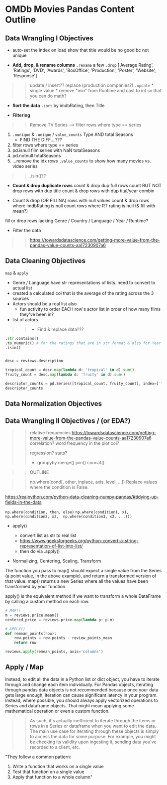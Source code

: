 # OMDb Movies Pandas Content Outline

## Data Wrangling I Objectives

* auto-set the index on load
show that title would be no good bc not unique

* **Add, drop, & rename columns**
`.rename` a few
`.drop` ['Average Rating', 'Ratings', 'DVD', 'Awards', 'BoxOffice', 'Production', 'Poster', 'Website', 'Response']

>>update / insert??
>>replace (production companies?)
>>`.update`
    * single value
    * remove "min" from Runtime and cast to int so that you can do math?

* **Sort the data**
`.sort` by imdbRating, then Title

* **Filtering** 

>>Remove TV Series --> filter rows where type == series
1. `.nunique` & `.unique` / `value_counts` Type AND total Seasons
    * FIND THE DIFF....???
2. filter rows where type == series
3. pd.isnull film series with NaN totalSeasons
4. pd.notnull totalSeasons
5. ...remove the idx rows 
`.value_counts` to show how many movies vs. video series 

>>.isin()??


* **Count & drop duplicate rows**
count & drop dup full rows
count BUT NOT drop rows with dup title
count & drop rows with dup tital/year combin


* Count & drop (OR FILLNA) rows with null values
count & drop rows where imdbRating is null
count rows where RT rating is null (& fill with mean?)

fill or drop rows lacking Genre / Country / Language / Year / Runtime?


* Filter the data




>>https://towardsdatascience.com/getting-more-value-from-the-pandas-value-counts-aa17230907a6


## Data Cleaning Objectives

`map` & `apply`

* Genre / Language have str representations of lists. need to convert to actual list
* created a calculated col that is the average of the rating across the 3 sources
* Actors should be a real list also
	* fun activity to order EACH row's actor list in order of how many films they've been in?
* list of actors

>>* Find & replace data???

```python
.str.contains()
.to_numeric() # for the ratings that are in str format & also for Year col
.isin()


desc = reviews.description

tropical_count = desc.map(lambda d: 'tropical' in d).sum()
fruity_count = desc.map(lambda d: 'fruity' in d).sum()

descriptor_counts = pd.Series([tropical_count, fruity_count], index=['tropical', 'fruity'])
descriptor_counts
```

## Data Normalization Objectives



## Data Wrangling II Objectives / (or EDA?)

>>relative frequencies
https://towardsdatascience.com/getting-more-value-from-the-pandas-value-counts-aa17230907a6
>>correlation?
>>word frequency in the plot col?
>>
>>regression?
>>stats?
>>
>>* groupyby
>>merge()
>>join()
>>concat()


>>OUTLINE



>>np.where(cond[, other, inplace, axis, level, …])	Replace values where the condition is False.

https://realpython.com/python-data-cleaning-numpy-pandas/#tidying-up-fields-in-the-data

`np.where(condition, then, else)`
`np.where(condition1, x1, 
        np.where(condition2, x2, 
            np.where(condition3, x3, ...)))`


* apply() 
    * convert list as str to real list
    * https://www.geeksforgeeks.org/python-convert-a-string-representation-of-list-into-list/
    * then do via .apply()

* Normalizing, Centering, Scaling, Transform

The function you pass to map() should expect a single value from the Series (a point value, in the above example), and return a transformed version of that value. map() returns a new Series where all the values have been transformed by your function.

apply() is the equivalent method if we want to transform a whole DataFrame by calling a custom method on each row.

```python
# MAP()
m = reviews.price.mean()
centered_price = reviews.price.map(lambda p: p-m)

# APPLY()
def remean_points(row):
    row.points = row.points - review_points_mean
    return row

reviews.apply(remean_points, axis='columns')
```





## Apply / Map

Instead, to edit all the data in a Python list or dict object, you have to iterate through and change each item individually. For Pandas objects, iterating through pandas data objects is not recommended because once your data gets large enough, iteration can cause significant latency in your program. Instead, where possible, you should always apply vectorized operations to Series and dataframe objects. That might mean applying some mathematical operation or even a custom function. 

>>As such, it's actually inefficient to iterate through the items or rows in a Series or dataframe when you want to edit the data. The main use case for iterating through these objects is simply to access the data for some purpose. For example, you might be checking its validity upon ingesting it, sending data you've recorded to a client, etc.

"They follow a common pattern:
1. Write a function that works on a single value
2. Test that function on a single value
3. Apply that function to a whole column"
